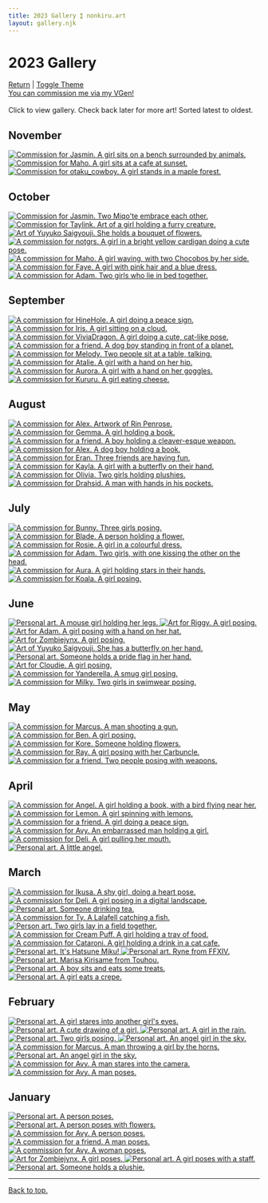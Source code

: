 ```yaml
---
title: 2023 Gallery ⁑ nonkiru.art
layout: gallery.njk
---
```

<!-- bulk resize 300 height -->
<h1>2023 Gallery</h1>
<a href="/art/">Return</a> | <a href="#" id="theme-toggle" onclick="modeSwitcher()">Toggle Theme</a>
<br><a href="https://vgen.co/nonkiru">You can commission me via my VGen!</a>
<br>
<br>Click to view gallery. Check back later for more art! Sorted latest to oldest.
<div class="gallery">
<h2>November</h2>
<a href="../assets/artwork/2023/jasmin_2.png" data-fancybox="gallery" data-caption="Commission for Jasmin. A girl sits on a bench surrounded by animals.">
    <img src="../assets/artwork/2023/low/jasmin_2.png" alt="Commission for Jasmin. A girl sits on a bench surrounded by animals." />
</a>

<a href="../assets/artwork/2023/maho.png" data-fancybox="gallery" data-caption="Commission for Maho. A girl sits at a cafe at sunset.">
    <img src="../assets/artwork/2023/low/maho.png" alt="Commission for Maho. A girl sits at a cafe at sunset." />
</a>

<a href="../assets/artwork/2023/otaku.png" data-fancybox="gallery" data-caption="Commission for otaku_cowboy. A girl stands in a maple forest.">
    <img src="../assets/artwork/2023/low/otaku.png" alt="Commission for otaku_cowboy. A girl stands in a maple forest." />
</a>

<h2>October</h2>
<a href="../assets/artwork/2023/jasmin.png" data-fancybox="gallery" data-caption="Commission for Jasmin. Two Miqo'te embrace each other.">
    <img src="../assets/artwork/2023/low/jasmin.png" alt="Commission for Jasmin. Two Miqo'te embrace each other." />
</a>

<a href="../assets/artwork/2023/taylink.png" data-fancybox="gallery" data-caption="Commission for Taylink. Art of a girl holding a furry creature.">
    <img src="../assets/artwork/2023/low/taylink.png" alt="Commission for Taylink. Art of a girl holding a furry creature." />
</a>

<a href="../assets/artwork/2023/yuyuko_2.png" data-fancybox="gallery" data-caption="Art of Yuyuko Saigyouji. She holds a bouquet of flowers.">
    <img src="../assets/artwork/2023/low/yuyuko_2.png" alt="Art of Yuyuko Saigyouji. She holds a bouquet of flowers." />
</a>

<a href="../assets/artwork/2023/notgrs.png" data-fancybox="gallery" data-caption="A commission for notgrs. A girl in a bright yellow cardigan doing a cute pose.">
    <img src="../assets/artwork/2023/low/notgrs.png" alt="A commission for notgrs. A girl in a bright yellow cardigan doing a cute pose." />
</a>

<a href="../assets/artwork/2023/ramen.png" data-fancybox="gallery" data-caption="A commission for Maho. A girl waving, with two Chocobos by her side.">
    <img src="../assets/artwork/2023/low/ramen.png" alt="A commission for Maho. A girl waving, with two Chocobos by her side." />
</a>

<a href="../assets/artwork/2023/faye.png" data-fancybox="gallery" data-caption="A commission for Faye. A girl with pink hair and a blue dress.">
    <img src="../assets/artwork/2023/low/faye.png" alt="A commission for Faye. A girl with pink hair and a blue dress."/>
</a>

<a href="../assets/artwork/2023/adam_4.png" data-fancybox="gallery" data-caption="A commission for Adam. Two girls who lie in bed together.">
    <img src="../assets/artwork/2023/low/adam_4.png" alt="A commission for Adam. Two girls who lie in bed together."/>
</a>

<h2>September</h2>
<a href="../assets/artwork/2023/hine.png" data-fancybox="gallery" data-caption="A commission for HineHole. A girl doing a peace sign.">
    <img src="../assets/artwork/2023/low/hine.png" alt="A commission for HineHole. A girl doing a peace sign."/>
</a>

<a href="../assets/artwork/2023/iris.png" data-fancybox="gallery" data-caption="A commission for Iris. A girl sitting on a cloud.">
    <img src="../assets/artwork/2023/low/iris.png" alt="A commission for Iris. A girl sitting on a cloud."/>
</a>

<a href="../assets/artwork/2023/vivia.png" data-fancybox="gallery" data-caption="A commission for ViviaDragon. A girl doing a cute, cat-like pose.">
    <img src="../assets/artwork/2023/low/vivia.png" alt="A commission for ViviaDragon. A girl doing a cute, cat-like pose."/>
</a>

<a href="../assets/artwork/2023/ryuji.png" data-fancybox="gallery" data-caption="A commission for a friend. A dog boy standing in front of a planet.">
    <img src="../assets/artwork/2023/low/ryuji.png" alt="A commission for a friend. A dog boy standing in front of a planet."/>
</a>

<a href="../assets/artwork/2023/melody.png" data-fancybox="gallery" data-caption="A commission for Melody. Two people sit at a table, talking.">
    <img src="../assets/artwork/2023/low/melody.png" alt="A commission for Melody. Two people sit at a table, talking."/>
</a>

<a href="../assets/artwork/2023/atalie.png" data-fancybox="gallery" data-caption="A commission for Atalie. A girl with a hand on her hip.">
    <img src="../assets/artwork/2023/low/atalie.png" alt="A commission for Atalie. A girl with a hand on her hip."/>
</a>

<a href="../assets/artwork/2023/aurora.png" data-fancybox="gallery" data-caption="A commission for Aurora. A girl with a hand on her goggles.">
    <img src="../assets/artwork/2023/low/aurora.png" alt="A commission for Aurora. A girl with a hand on her goggles."/>
</a>

<a href="../assets/artwork/2023/kururu.png" data-fancybox="gallery" data-caption="A commission for Kururu. A girl eating cheese.">
    <img src="../assets/artwork/2023/low/kururu.png" alt="A commission for Kururu. A girl eating cheese."/>
</a>

<h2>August</h2>
<a href="../assets/artwork/2023/rin.png" data-fancybox="gallery" data-caption="A commission for Alex. Artwork of Rin Penrose.">
    <img src="../assets/artwork/2023/low/rin.png" alt="A commission for Alex. Artwork of Rin Penrose."/>
</a>

<a href="../assets/artwork/2023/gemma.png" data-fancybox="gallery" data-caption="A commission for Gemma. A girl holding a book.">
    <img src="../assets/artwork/2023/low/gemma.png" alt="A commission for Gemma. A girl holding a book."/>
</a>

<a href="../assets/artwork/2023/ethan.png" data-fancybox="gallery" data-caption="A commission for a friend. A boy holding a cleaver-esque weapon.">
    <img src="../assets/artwork/2023/low/ethan.png" alt="A commission for a friend. A boy holding a cleaver-esque weapon."/>
</a>

<a href="../assets/artwork/2023/alex.png" data-fancybox="gallery" data-caption="A commission for Alex. A dog boy holding a book.">
    <img src="../assets/artwork/2023/low/alex.png" alt="A commission for Alex. A dog boy holding a book."/>
</a>

<a href="../assets/artwork/2023/eran.png" data-fancybox="gallery" data-caption="A commission for Eran. Three friends are having fun.">
    <img src="../assets/artwork/2023/low/eran.png" alt="A commission for Eran. Three friends are having fun."/>
</a>

<a href="../assets/artwork/2023/kayla.png" data-fancybox="gallery" data-caption="A commission for Kayla. A girl with a butterfly on their hand.">
    <img src="../assets/artwork/2023/low/kayla.png" alt="A commission for Kayla. A girl with a butterfly on their hand."/>
</a>

<a href="../assets/artwork/2023/sanrio.png" data-fancybox="gallery" data-caption="A commission for Olivia. Two girls holding plushies.">
    <img src="../assets/artwork/2023/low/sanrio.png" alt="A commission for Olivia. Two girls holding plushies."/>
</a>

<a href="../assets/artwork/2023/drahsid.png" data-fancybox="gallery" data-caption="A commission for Drahsid. A man with hands in his pockets.">
    <img src="../assets/artwork/2023/low/drahsid.png" alt="A commission for Drahsid. A man with hands in his pockets."/>
</a>

<h2>July</h2>
<a href="../assets/artwork/2023/bunny.png" data-fancybox="gallery" data-caption="A commission for Bunny. Three girls posing.">
    <img src="../assets/artwork/2023/low/bunny.png" alt="A commission for Bunny. Three girls posing."/>
</a>

<a href="../assets/artwork/2023/blade.png" data-fancybox="gallery" data-caption="A commission for Blade. A person holding a flower.">
    <img src="../assets/artwork/2023/low/blade.png" alt="A commission for Blade. A person holding a flower."/>
</a>

<a href="../assets/artwork/2023/rosie.png" data-fancybox="gallery" data-caption="A commission for Rosie. A girl in a colourful dress.">
    <img src="../assets/artwork/2023/low/rosie.png" alt="A commission for Rosie. A girl in a colourful dress."/>
</a>

<a href="../assets/artwork/2023/adam_3.png" data-fancybox="gallery" data-caption="A commission for Adam. Two girls, with one kissing the other on the head.">
    <img src="../assets/artwork/2023/low/adam_3.png" alt="A commission for Adam. Two girls, with one kissing the other on the head.""/>
</a>

<a href="../assets/artwork/2023/aura.png" data-fancybox="gallery" data-caption="A commission for Aura. A girl holding stars in their hands.">
    <img src="../assets/artwork/2023/low/aura.png" alt="A commission for Aura. A girl holding stars in their hands."/>
</a>

<a href="../assets/artwork/2023/koala.png" data-fancybox="gallery" data-caption="A commission for Koala. A girl posing.">
    <img src="../assets/artwork/2023/low/koala.png" alt="A commission for Koala. A girl posing."/>
</a>

<h2>June</h2>
<a href="../assets/artwork/2023/mouse.png" data-fancybox="gallery" data-caption="Personal art. A mouse girl holding her legs.">
    <img src="../assets/artwork/2023/low/mouse.png" alt="Personal art. A mouse girl holding her legs."/>
</a>

<a href="../assets/artwork/2023/riggy.png" data-fancybox="gallery" data-caption="Art for Riggy. A girl posing.">
    <img src="../assets/artwork/2023/low/riggy.png" alt="Art for Riggy. A girl posing."/>
</a>

<a href="../assets/artwork/2023/adam.png" data-fancybox="gallery" data-caption="Art for Adam. A girl posing with a hand on her hat.">
    <img src="../assets/artwork/2023/low/adam.png" alt="Art for Adam. A girl posing with a hand on her hat."/>
</a>

<a href="../assets/artwork/2023/izumi.png" data-fancybox="gallery" data-caption="Art for Zombiejynx. A girl posing.">
    <img src="../assets/artwork/2023/low/izumi.png" alt="Art for Zombiejynx. A girl posing."/>
</a>

<a href="../assets/artwork/2023/yuyuko.png" data-fancybox="gallery" data-caption="Art of Yuyuko Saigyouji. She has a butterfly on her hand.">
    <img src="../assets/artwork/2023/low/yuyuko.png" alt="Art of Yuyuko Saigyouji. She has a butterfly on her hand."/>
</a>

<a href="../assets/artwork/2023/pride.png" data-fancybox="gallery" data-caption="Personal art. Someone holds a pride flag in her hand.">
    <img src="../assets/artwork/2023/low/pride.png" alt="Personal art. Someone holds a pride flag in her hand."/>
</a>

<a href="../assets/artwork/2023/miyoki.png" data-fancybox="gallery" data-caption="Art for Cloudie. A girl posing.">
    <img src="../assets/artwork/2023/low/miyoki.png" alt="Art for Cloudie. A girl posing."/>
</a>

<a href="../assets/artwork/2023/yanderella.png" data-fancybox="gallery" data-caption="A commission for Yanderella. A smug girl posing.">
    <img src="../assets/artwork/2023/low/yanderella.png" alt="A commission for Yanderella. A smug girl posing."/>
</a>

<a href="../assets/artwork/2023/milky.png" data-fancybox="gallery" data-caption="A commission for Milky. Two girls in swimwear posing." >
    <img src="../assets/artwork/2023/low/milky.png" alt="A commission for Milky. Two girls in swimwear posing."/>
</a>

<h2>May</h2>
<a href="../assets/artwork/2023/marcus.png" data-fancybox="gallery" data-caption="A commission for Marcus. A man shooting a gun.">
    <img src="../assets/artwork/2023/low/marcus.png" alt="A commission for Marcus. A man shooting a gun."/>
</a>

<a href="../assets/artwork/2023/ben.png" data-fancybox="gallery" data-caption="A commission for Ben. A girl posing.">
    <img src="../assets/artwork/2023/low/ben.png" alt="A commission for Ben. A girl posing."/>
</a>

<a href="../assets/artwork/2023/kore.png" data-fancybox="gallery" data-caption="A commission for Kore. Someone holding flowers.">
    <img src="../assets/artwork/2023/low/kore.png" alt="A commission for Kore. Someone holding flowers."/>
</a>

<a href="../assets/artwork/2023/ray.png" data-fancybox="gallery" data-caption="A commission for Ray. A girl posing with her Carbuncle.">
    <img src="../assets/artwork/2023/low/ray.png" alt="A commission for Ray. A girl posing with her Carbuncle."/>
</a>

<a href="../assets/artwork/2023/liam.png" data-fancybox="gallery" data-caption="A commission for a friend. Two people posing with weapons.">
    <img src="../assets/artwork/2023/low/liam.png" alt="A commission for a friend. Two people posing with weapons."/>
</a>

<h2>April</h2>
<a href="../assets/artwork/2023/angel.png" data-fancybox="gallery" data-caption="A commission for Angel. A girl holding a book, with a bird flying near her.">
    <img src="../assets/artwork/2023/low/angel.png" alt="A commission for Angel. A girl holding a book, with a bird flying near her."/>
</a>

<a href="../assets/artwork/2023/lemon.png" data-fancybox="gallery" data-caption="A commission for Lemon. A girl spinning with lemons.">
    <img src="../assets/artwork/2023/low/lemon.png" alt="A commission for Lemon. A girl spinning with lemons."/>
</a>

<a href="../assets/artwork/2023/mezuki.png" data-fancybox="gallery" data-caption="A commission for a friend. A girl doing a peace sign.">
    <img src="../assets/artwork/2023/low/mezuki.png" alt="A commission for a friend. A girl doing a peace sign."/>
</a>

<a href="../assets/artwork/2023/avyvoksis.png" data-fancybox="gallery" data-caption="A commission for Avy. An embarrassed man holding a girl.">
    <img src="../assets/artwork/2023/low/avyvoksis.png" alt="A commission for Avy. An embarrassed man holding a girl."/>
</a>

<a href="../assets/artwork/2023/deli.png" data-fancybox="gallery" data-caption="A commission for Deli. A girl pulling her mouth.">
    <img src="../assets/artwork/2023/low/deli.png" alt="A commission for Deli. A girl pulling her mouth."/>
</a>

<a href="../assets/artwork/2023/maron.png" data-fancybox="gallery" data-caption="Personal art. A little angel.">
    <img src="../assets/artwork/2023/low/maron.png" alt="Personal art. A little angel."/>
</a>

<h2>March</h2>
<a href="../assets/artwork/2023/ikusa.png" data-fancybox="gallery" data-caption="A commission for Ikusa. A shy girl, doing a heart pose.">
    <img src="../assets/artwork/2023/low/ikusa.png" alt="A commission for Ikusa. A shy girl, doing a heart pose."/>
</a>

<a href="../assets/artwork/2023/deli_low.png" data-fancybox="gallery" data-caption="A commission for Deli. A girl posing in a digital landscape.">
    <img src="../assets/artwork/2023/low/deli_low.png" alt="A commission for Deli. A girl posing in a digital landscape."/>
</a>

<a href="../assets/artwork/2023/tea.png" data-fancybox="gallery" data-caption="Personal art. Someone drinking tea.">
    <img src="../assets/artwork/2023/low/tea.png" alt="Personal art. Someone drinking tea."/>
</a>

<a href="../assets/artwork/2023/ty.png" data-fancybox="gallery" data-caption="A commission for Ty. A Lalafell catching a fish.">
    <img src="../assets/artwork/2023/low/ty.png" alt="A commission for Ty. A Lalafell catching a fish."/>
</a>

<a href="../assets/artwork/2023/lesbians.png" data-fancybox="gallery" data-caption="Person art. Two girls lay in a field together.">
    <img src="../assets/artwork/2023/low/lesbians.png" alt="Person art. Two girls lay in a field together."/>
</a>

<a href="../assets/artwork/2023/cream_puff.png" data-fancybox="gallery" data-caption="A commission for Cream Puff. A girl holding a tray of food." >
    <img src="../assets/artwork/2023/low/cream_puff.png" alt="A commission for Cream Puff. A girl holding a tray of food."/>
</a>

<a href="../assets/artwork/2023/cataroni.png" data-fancybox="gallery" data-caption="A commission for Cataroni. A girl holding a drink in a cat cafe.">
    <img src="../assets/artwork/2023/low/cataroni.png" alt="A commission for Cataroni. A girl holding a drink in a cat cafe."/>
</a>

<a href="../assets/artwork/2023/digitallightsmiku.png" data-fancybox="gallery" data-caption="Personal art. It's Hatsune Miku!">
    <img src="../assets/artwork/2023/low/digitallightsmiku.png" alt="Personal art. It's Hatsune Miku!"/>
</a>

<a href="../assets/artwork/2023/ryne.png" data-fancybox="gallery" data-caption="Personal art. Ryne from FFXIV.">
    <img src="../assets/artwork/2023/low/ryne.png" alt="Personal art. Ryne from FFXIV."/>
</a>

<a href="../assets/artwork/2023/marisa.png" data-fancybox="gallery" data-caption="Personal art. Marisa Kirisame from Touhou.">
    <img src="../assets/artwork/2023/low/marisa.png" alt="Personal art. Marisa Kirisame from Touhou."/>
</a>

<a href="../assets/artwork/2023/kou.png" data-fancybox="gallery" data-caption="Personal art. A boy sits and eats some treats.">
    <img src="../assets/artwork/2023/low/kou.png" alt="Personal art. A boy sits and eats some treats."/>
</a>

<a href="../assets/artwork/2023/umemi.png" data-fancybox="gallery" data-caption="Personal art. A girl eats a crepe.">
    <img src="../assets/artwork/2023/low/umemi.png" alt="Personal art. A girl eats a crepe."/>
</a>

<h2>February</h2>
<a href="../assets/artwork/2023/intoxicated.png" data-fancybox="gallery" data-caption="Personal art. A girl stares into another girl's eyes.">
    <img src="../assets/artwork/2023/low/intoxicated.png" alt="Personal art. A girl stares into another girl's eyes."/>
</a>

<a href="../assets/artwork/2023/umemi_old.png" data-fancybox="gallery" data-caption="Personal art. A cute drawing of a girl.">
    <img src="../assets/artwork/2023/low/umemi_old.png" alt="Personal art. A cute drawing of a girl."/>
</a>

<a href="../assets/artwork/2023/brolly.png" data-fancybox="gallery" data-caption="Personal art. A girl in the rain.">
    <img src="../assets/artwork/2023/low/brolly.png" alt="Personal art. A girl in the rain."/>
</a>

<a href="../assets/artwork/2023/devil.png" data-fancybox="gallery" data-caption="Personal art. Two girls posing.">
    <img src="../assets/artwork/2023/low/devil.png" alt="Personal art. Two girls posing."/>
</a>

<a href="../assets/artwork/2023/angel_2.png" data-fancybox="gallery" data-caption="Personal art. An angel girl in the sky.">
    <img src="../assets/artwork/2023/low/angel_2.png" alt="Personal art. An angel girl in the sky."/>
</a>

<a href="../assets/artwork/2023/trollface.png" data-fancybox="gallery" data-caption="A commission for Marcus. A man throwing a girl by the horns.">
    <img src="../assets/artwork/2023/low/trollface.png" alt="A commission for Marcus. A man throwing a girl by the horns."/>
</a>

<a href="../assets/artwork/2023/maron_2.png" data-fancybox="gallery" data-caption="Personal art. An angel girl in the sky.">
    <img src="../assets/artwork/2023/low/maron_2.png" alt="Personal art. An angel girl in the sky."/>
</a>

<a href="../assets/artwork/2023/rom.png" data-fancybox="gallery" data-caption="A commission for Avy. A man stares into the camera.">
    <img src="../assets/artwork/2023/low/rom.png" alt="A commission for Avy. A man stares into the camera."/>
</a>

<a href="../assets/artwork/2023/dan.png" data-fancybox="gallery" data-caption="A commission for Avy. A man poses.">
    <img src="../assets/artwork/2023/low/dan.png" alt="A commission for Avy. A man poses."/>
</a>

<h2>January</h2>
<a href="../assets/artwork/2023/jupiter.png" data-fancybox="gallery" data-caption="Personal art. A person poses.">
    <img src="../assets/artwork/2023/low/jupiter.png" alt="Personal art. A person poses."/>
</a>

<a href="../assets/artwork/2023/non.png" data-fancybox="gallery" data-caption="Personal art. A person poses with flowers." >
    <img src="../assets/artwork/2023/low/non.png" alt="Personal art. A person poses with flowers."/>
</a>

<a href="../assets/artwork/2023/myu.png" data-fancybox="gallery" data-caption="A commission for Avy. A person poses.">
    <img src="../assets/artwork/2023/low/myu.png" alt="A commission for Avy. A person poses."/>
</a>

<a href="../assets/artwork/2023/naruto.png" data-fancybox="gallery" data-caption="A commission for a friend. A man poses.">
    <img src="../assets/artwork/2023/low/naruto.png" alt="A commission for a friend. A man poses."/>
</a>

<a href="../assets/artwork/2023/poshushu.png" data-fancybox="gallery" data-caption="A commission for Avy. A woman poses.">
    <img src="../assets/artwork/2023/low/poshushu.png" alt="A commission for Avy. A woman poses."/>
</a>

<a href="../assets/artwork/2023/jynx.png" data-fancybox="gallery" data-caption="Art for Zombiejynx. A girl poses.">
    <img src="../assets/artwork/2023/low/jynx.png" alt="Art for Zombiejynx. A girl poses."/>
</a>

<a href="../assets/artwork/2023/emmadreamdreamer.png" data-fancybox="gallery" data-caption="Personal art. A girl poses with a staff.">
    <img src="../assets/artwork/2023/low/emmadreamdreamer.png" alt="Personal art. A girl poses with a staff."/>
</a>

<a href="../assets/artwork/2023/sillynon.png" data-fancybox="gallery" data-caption="Personal art. Someone holds a plushie.">
    <img src="../assets/artwork/2023/low/sillynon.png" alt="Personal art. Someone holds a plushie."/>
</a>
</div>

<hr>
<a href="#">Back to top.</a>